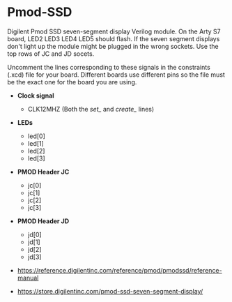 # Pmod-SSD
 Digilent Pmod SSD seven-segment display Verilog module. On the Arty S7 board, LED2 LED3 LED4 LED5 should flash. If the seven segment displays don't light up the module might be plugged in the wrong sockets. Use the top rows of JC and JD socets.

Uncomment the lines corresponding to these signals in the constraints (.xcd) file for your board. Different boards use different pins so the file must be the exact one for the board you are using.

* **Clock signal**
  * CLK12MHZ (Both the *set_* and *create_* lines)

* **LEDs**
  * led[0]
  * led[1]
  * led[2]
  * led[3]

* **PMOD Header JC**
  * jc[0]
  * jc[1]
  * jc[2]
  * jc[3]

* **PMOD Header JD**
  * jd[0]
  * jd[1]
  * jd[2]
  * jd[3]


 * https://reference.digilentinc.com/reference/pmod/pmodssd/reference-manual
 * https://store.digilentinc.com/pmod-ssd-seven-segment-display/
 
